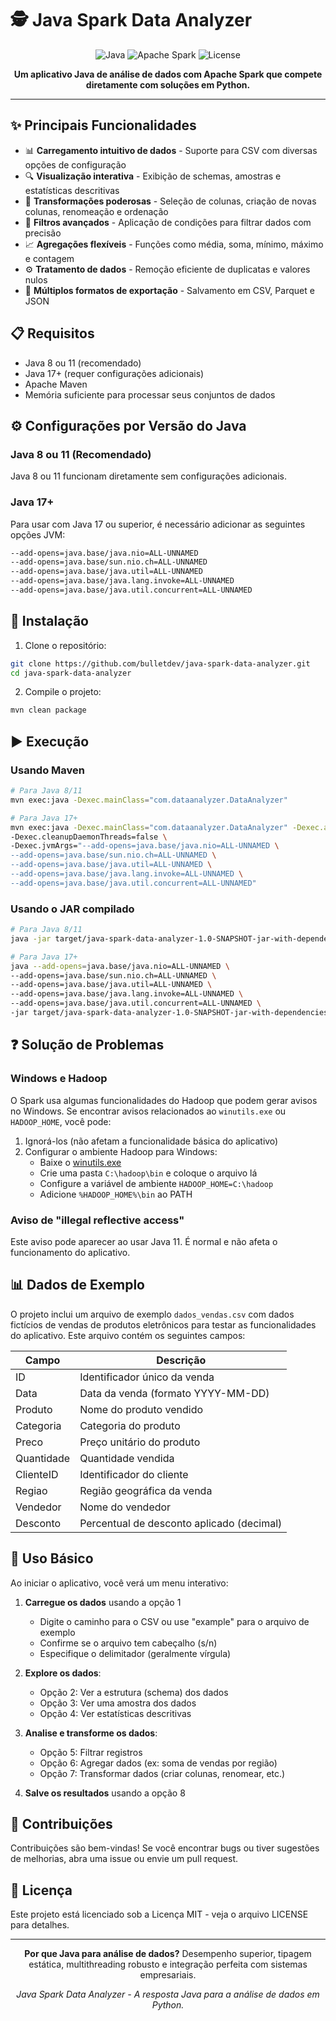 # 🕵️ Java Spark Data Analyzer

<div align="center">

![Java](https://img.shields.io/badge/Java-11+-orange.svg)
![Apache Spark](https://img.shields.io/badge/Apache%20Spark-3.4.1-blue.svg)
![License](https://img.shields.io/badge/License-MIT-green.svg)

**Um aplicativo Java de análise de dados com Apache Spark que compete diretamente com soluções em Python.**

</div>

---

## ✨ Principais Funcionalidades

- 📊 **Carregamento intuitivo de dados** - Suporte para CSV com diversas opções de configuração
- 🔍 **Visualização interativa** - Exibição de schemas, amostras e estatísticas descritivas
- 🔄 **Transformações poderosas** - Seleção de colunas, criação de novas colunas, renomeação e ordenação
- 🔎 **Filtros avançados** - Aplicação de condições para filtrar dados com precisão
- 📈 **Agregações flexíveis** - Funções como média, soma, mínimo, máximo e contagem
- ⚙️ **Tratamento de dados** - Remoção eficiente de duplicatas e valores nulos
- 💾 **Múltiplos formatos de exportação** - Salvamento em CSV, Parquet e JSON

## 📋 Requisitos

- Java 8 ou 11 (recomendado)
- Java 17+ (requer configurações adicionais)
- Apache Maven
- Memória suficiente para processar seus conjuntos de dados

## ⚙️ Configurações por Versão do Java

### Java 8 ou 11 (Recomendado)
Java 8 ou 11 funcionam diretamente sem configurações adicionais.

### Java 17+
Para usar com Java 17 ou superior, é necessário adicionar as seguintes opções JVM:
```bash
--add-opens=java.base/java.nio=ALL-UNNAMED
--add-opens=java.base/sun.nio.ch=ALL-UNNAMED
--add-opens=java.base/java.util=ALL-UNNAMED
--add-opens=java.base/java.lang.invoke=ALL-UNNAMED
--add-opens=java.base/java.util.concurrent=ALL-UNNAMED
```

## 🔧 Instalação

1. Clone o repositório:
```bash
git clone https://github.com/bulletdev/java-spark-data-analyzer.git
cd java-spark-data-analyzer
```

2. Compile o projeto:
```bash
mvn clean package
```

## ▶️ Execução

### Usando Maven

```bash
# Para Java 8/11
mvn exec:java -Dexec.mainClass="com.dataanalyzer.DataAnalyzer"

# Para Java 17+
mvn exec:java -Dexec.mainClass="com.dataanalyzer.DataAnalyzer" -Dexec.args="" \
-Dexec.cleanupDaemonThreads=false \
-Dexec.jvmArgs="--add-opens=java.base/java.nio=ALL-UNNAMED \
--add-opens=java.base/sun.nio.ch=ALL-UNNAMED \
--add-opens=java.base/java.util=ALL-UNNAMED \
--add-opens=java.base/java.lang.invoke=ALL-UNNAMED \
--add-opens=java.base/java.util.concurrent=ALL-UNNAMED"
```

### Usando o JAR compilado

```bash
# Para Java 8/11
java -jar target/java-spark-data-analyzer-1.0-SNAPSHOT-jar-with-dependencies.jar

# Para Java 17+
java --add-opens=java.base/java.nio=ALL-UNNAMED \
--add-opens=java.base/sun.nio.ch=ALL-UNNAMED \
--add-opens=java.base/java.util=ALL-UNNAMED \
--add-opens=java.base/java.lang.invoke=ALL-UNNAMED \
--add-opens=java.base/java.util.concurrent=ALL-UNNAMED \
-jar target/java-spark-data-analyzer-1.0-SNAPSHOT-jar-with-dependencies.jar
```

## ❓ Solução de Problemas

### Windows e Hadoop

O Spark usa algumas funcionalidades do Hadoop que podem gerar avisos no Windows. Se encontrar avisos relacionados ao `winutils.exe` ou `HADOOP_HOME`, você pode:

1. Ignorá-los (não afetam a funcionalidade básica do aplicativo)
2. Configurar o ambiente Hadoop para Windows:
    - Baixe o [winutils.exe](https://github.com/cdarlint/winutils)
    - Crie uma pasta `C:\hadoop\bin` e coloque o arquivo lá
    - Configure a variável de ambiente `HADOOP_HOME=C:\hadoop`
    - Adicione `%HADOOP_HOME%\bin` ao PATH

### Aviso de "illegal reflective access"

Este aviso pode aparecer ao usar Java 11. É normal e não afeta o funcionamento do aplicativo.

## 📊 Dados de Exemplo

O projeto inclui um arquivo de exemplo `dados_vendas.csv` com dados fictícios de vendas de produtos eletrônicos para testar as funcionalidades do aplicativo. Este arquivo contém os seguintes campos:

| Campo | Descrição |
|-------|-----------|
| ID | Identificador único da venda |
| Data | Data da venda (formato YYYY-MM-DD) |
| Produto | Nome do produto vendido |
| Categoria | Categoria do produto |
| Preco | Preço unitário do produto |
| Quantidade | Quantidade vendida |
| ClienteID | Identificador do cliente |
| Regiao | Região geográfica da venda |
| Vendedor | Nome do vendedor |
| Desconto | Percentual de desconto aplicado (decimal) |

## 📝 Uso Básico

Ao iniciar o aplicativo, você verá um menu interativo:

1. **Carregue os dados** usando a opção 1
    - Digite o caminho para o CSV ou use "example" para o arquivo de exemplo
    - Confirme se o arquivo tem cabeçalho (s/n)
    - Especifique o delimitador (geralmente vírgula)

2. **Explore os dados**:
    - Opção 2: Ver a estrutura (schema) dos dados
    - Opção 3: Ver uma amostra dos dados
    - Opção 4: Ver estatísticas descritivas

3. **Analise e transforme os dados**:
    - Opção 5: Filtrar registros
    - Opção 6: Agregar dados (ex: soma de vendas por região)
    - Opção 7: Transformar dados (criar colunas, renomear, etc.)

4. **Salve os resultados** usando a opção 8

## 🤝 Contribuições

Contribuições são bem-vindas! Se você encontrar bugs ou tiver sugestões de melhorias, abra uma issue ou envie um pull request.

## 📜 Licença

Este projeto está licenciado sob a Licença MIT - veja o arquivo LICENSE para detalhes.

---

<div align="center">
  <p><strong>Por que Java para análise de dados?</strong> Desempenho superior, tipagem estática, multithreading robusto e integração perfeita com sistemas empresariais.</p>
  <p><em>Java Spark Data Analyzer - A resposta Java para a análise de dados em Python.</em></p>
</div>